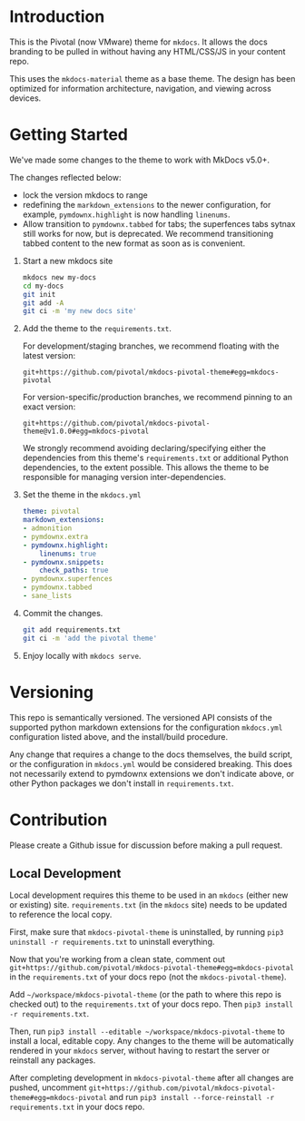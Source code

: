 # Introduction

This is the Pivotal (now VMware) theme for `mkdocs`.
It allows the docs branding to be pulled in
without having any HTML/CSS/JS in your content repo.

This uses the `mkdocs-material` theme as a base theme.
The design has been optimized for information architecture,
navigation, and viewing across devices.

# Getting Started

We've made some changes to the theme to work with MkDocs v5.0+.

The changes reflected below:
* lock the version mkdocs to range
* redefining the `markdown_extensions` to the newer configuration,
  for example, `pymdownx.highlight` is now handling `linenums`.
* Allow transition to `pymdownx.tabbed` for tabs;
  the superfences tabs sytnax still works for now,
  but is deprecated.
  We recommend transitioning tabbed content to the new format
  as soon as is convenient.

1. Start a new mkdocs site

   ```bash
   mkdocs new my-docs
   cd my-docs
   git init
   git add -A
   git ci -m 'my new docs site'
   ```

1. Add the theme to the `requirements.txt`.

   For development/staging branches,
   we recommend floating with the latest version:

   ```
   git+https://github.com/pivotal/mkdocs-pivotal-theme#egg=mkdocs-pivotal
   ```
   
   For version-specific/production branches,
   we recommend pinning to an exact version:
   
   ```
   git+https://github.com/pivotal/mkdocs-pivotal-theme@v1.0.0#egg=mkdocs-pivotal
   ```
   
   We strongly recommend avoiding declaring/specifying either
   the dependencies from this theme's `requirements.txt`
   or additional Python dependencies,
   to the extent possible.
   This allows the theme to be responsible for managing
   version inter-dependencies.

1. Set the theme in the `mkdocs.yml`

   ```yaml
   theme: pivotal
   markdown_extensions:
   - admonition
   - pymdownx.extra
   - pymdownx.highlight:
       linenums: true
   - pymdownx.snippets:
       check_paths: true
   - pymdownx.superfences
   - pymdownx.tabbed
   - sane_lists
   ```

1. Commit the changes.

   ```bash
   git add requirements.txt
   git ci -m 'add the pivotal theme'
   ```

1. Enjoy locally with `mkdocs serve`.

# Versioning

This repo is semantically versioned.
The versioned API consists of
the supported python markdown extensions
for the configuration `mkdocs.yml` configuration listed above,
and the install/build procedure.

Any change that requires a change to the docs themselves,
the build script,
or the configuration in `mkdocs.yml` would be considered breaking.
This does not necessarily extend to
pymdownx extensions we don't indicate above,
or other Python packages we don't install in `requirements.txt`.

# Contribution

Please create a Github issue for discussion 
before making a pull request.

## Local Development

Local development requires this theme 
to be used in an `mkdocs` (either new or existing) site.
`requirements.txt` (in the `mkdocs` site) needs to be updated
to reference the local copy.

First, make sure that `mkdocs-pivotal-theme` is uninstalled,
by running `pip3 uninstall -r requirements.txt` to uninstall everything.

Now that you're working from a clean state,
comment out `git+https://github.com/pivotal/mkdocs-pivotal-theme#egg=mkdocs-pivotal` 
in the `requirements.txt` of your docs repo (not the `mkdocs-pivotal-theme`).

Add `~/workspace/mkdocs-pivotal-theme`
(or the path to where this repo is checked out)
to the `requirements.txt` of your docs repo.
Then `pip3 install -r requirements.txt`.

Then, run `pip3 install --editable ~/workspace/mkdocs-pivotal-theme`
to install a local, editable copy.
Any changes to the theme will be automatically rendered in your `mkdocs` server,
without having to restart the server or reinstall any packages.

After completing development in `mkdocs-pivotal-theme`
after all changes are pushed,
uncomment `git+https://github.com/pivotal/mkdocs-pivotal-theme#egg=mkdocs-pivotal`
and run `pip3 install --force-reinstall -r requirements.txt` in your docs repo.


